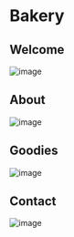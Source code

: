 # Bakery

## Welcome
![image](https://user-images.githubusercontent.com/59360014/236301593-aa803bb8-6c71-4aff-8cf0-e5640b8284c0.png)

## About
![image](https://user-images.githubusercontent.com/59360014/236301516-1b8edc9e-aa89-43b2-a74e-081ee4157742.png)

## Goodies
![image](https://user-images.githubusercontent.com/59360014/236301445-c737bd31-3f23-499a-a748-be0645cb1b00.png)

## Contact

![image](https://user-images.githubusercontent.com/59360014/236301333-df6188be-f872-4745-9e14-d3b4afef834e.png)

